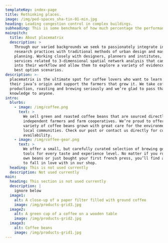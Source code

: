 ```yaml
---
templateKey: index-page
title: Rethinking places.
image: /img/ped-spaces_sha-tin-01-min.jpg
heading: Leading congestion control in complex buildings.
subheading: This is some benchmark of how much percentage the performance can be improved.
mainpitch:
  title: About placematrix
  description: >
    Through our varied backgrounds we seek to passionately integrate innovative
    research practices with traditional methods of urban design and master
    planning. Working closely with designers, planners and institutes, we offer
    services related to 3-dimensional spatial network analysis that can plug-in
    into their workflow and allow them to explore a variety of evidence-based
    best option scenarios.
description: >-
  placematrix is the ultimate spot for coffee lovers who want to learn about
  their java’s origin and support the farmers that grew it. We take coffee
  production, roasting and brewing seriously and we’re glad to pass that
  knowledge to anyone.
intro:
  blurbs:
    - image: /img/coffee.png
      text: >
        We sell green and roasted coffee beans that are sourced directly from
        independent farmers and farm cooperatives. We’re proud to offer a
        variety of coffee beans grown with great care for the environment and
        local communities. Check our post or contact us directly for current
        availability.
    - image: /img/coffee-gear.png
      text: >
        We offer a small, but carefully curated selection of brewing gear and
        tools for every taste and experience level. No matter if you roast your
        own beans or just bought your first french press, you’ll find a gadget
        to fall in love with in our shop.
  heading: This is not used currently
  description: Not used currently
main:
  heading: This section is not used currently
  description: |
    ignore below
  image1:
    alt: A close-up of a paper filter filled with ground coffee
    image: /img/products-grid3.jpg
  image2:
    alt: A green cup of a coffee on a wooden table
    image: /img/products-grid2.jpg
  image3:
    alt: Coffee beans
    image: /img/products-grid1.jpg
---
```


